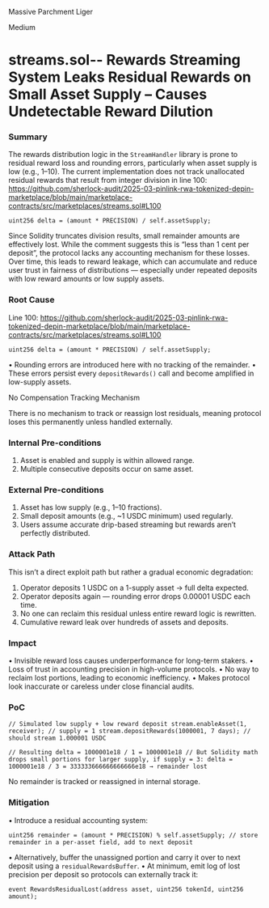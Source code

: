 Massive Parchment Liger

Medium

# streams.sol-- Rewards Streaming System Leaks Residual Rewards on Small Asset Supply – Causes Undetectable Reward Dilution

### Summary

The rewards distribution logic in the `StreamHandler` library is prone to residual reward loss and rounding errors, particularly when asset supply is low (e.g., 1–10). The current implementation does not track unallocated residual rewards that result from integer division in line 100: https://github.com/sherlock-audit/2025-03-pinlink-rwa-tokenized-depin-marketplace/blob/main/marketplace-contracts/src/marketplaces/streams.sol#L100

`uint256 delta = (amount * PRECISION) / self.assetSupply;`

Since Solidity truncates division results, small remainder amounts are effectively lost. While the comment suggests this is “less than 1 cent per deposit”, the protocol lacks any accounting mechanism for these losses. Over time, this leads to reward leakage, which can accumulate and reduce user trust in fairness of distributions — especially under repeated deposits with low reward amounts or low supply assets.


### Root Cause

Line 100: https://github.com/sherlock-audit/2025-03-pinlink-rwa-tokenized-depin-marketplace/blob/main/marketplace-contracts/src/marketplaces/streams.sol#L100

`uint256 delta = (amount * PRECISION) / self.assetSupply;`

 • Rounding errors are introduced here with no tracking of the remainder.
 • These errors persist every `depositRewards()` call and become amplified in low-supply assets.

No Compensation Tracking Mechanism

There is no mechanism to track or reassign lost residuals, meaning protocol loses this permanently unless handled externally.



### Internal Pre-conditions

1. Asset is enabled and supply is within allowed range.
2. Multiple consecutive deposits occur on same asset.



### External Pre-conditions

1. Asset has low supply (e.g., 1–10 fractions).
2. Small deposit amounts (e.g., ~1 USDC minimum) used regularly.
3. Users assume accurate drip-based streaming but rewards aren’t perfectly distributed.


### Attack Path

This isn’t a direct exploit path but rather a gradual economic degradation:
1. Operator deposits 1 USDC on a 1-supply asset → full delta expected.
2. Operator deposits again — rounding error drops 0.00001 USDC each time.
3. No one can reclaim this residual unless entire reward logic is rewritten.
4. Cumulative reward leak over hundreds of assets and deposits.



### Impact

• Invisible reward loss causes underperformance for long-term stakers.
• Loss of trust in accounting precision in high-volume protocols.
• No way to reclaim lost portions, leading to economic inefficiency.
• Makes protocol look inaccurate or careless under close financial audits.



### PoC

`// Simulated low supply + low reward deposit
stream.enableAsset(1, receiver); // supply = 1
stream.depositRewards(1000001, 7 days); // should stream 1.000001 USDC`

`// Resulting delta = 1000001e18 / 1 = 1000001e18
// But Solidity math drops small portions for larger supply, if supply = 3:
delta = 1000001e18 / 3 = 333333666666666666e18 → remainder lost`

No remainder is tracked or reassigned in internal storage.



### Mitigation

• Introduce a residual accounting system:

`uint256 remainder = (amount * PRECISION) % self.assetSupply;
// store remainder in a per-asset field, add to next deposit`

 • Alternatively, buffer the unassigned portion and carry it over to next deposit using a `residualRewardsBuffer`.
 • At minimum, emit log of lost precision per deposit so protocols can externally track it:

`event RewardsResidualLost(address asset, uint256 tokenId, uint256 amount);`

